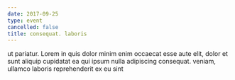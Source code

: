 ```yaml
---
date: 2017-09-25
type: event
cancelled: false
title: consequat. laboris
---
```

ut pariatur. Lorem in quis dolor minim enim occaecat esse aute elit, dolor et sunt aliquip cupidatat ea qui ipsum nulla adipiscing consequat. veniam, ullamco laboris reprehenderit ex eu sint